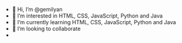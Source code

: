 - 👋 Hi, I’m @gemilyan
- 👀 I’m interested in HTML, CSS, JavaScript, Python and Java
- 🌱 I’m currently learning HTML, CSS, JavaScript, Python and Java
- 💞️ I’m looking to collaborate
- 

<!---
gemilyan/gemilyan is a ✨ special ✨ repository because its `README.md` (this file) appears on your GitHub profile.
You can click the Preview link to take a look at your changes.
--->
